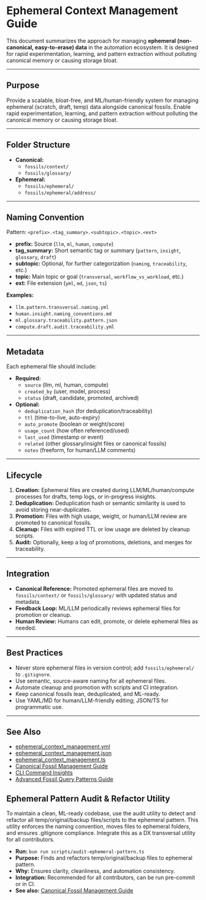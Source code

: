 # Ephemeral Context Management Guide

This document summarizes the approach for managing **ephemeral (non-canonical, easy-to-erase) data** in the automation ecosystem. It is designed for rapid experimentation, learning, and pattern extraction without polluting canonical memory or causing storage bloat.

---

## Purpose

Provide a scalable, bloat-free, and ML/human-friendly system for managing ephemeral (scratch, draft, temp) data alongside canonical fossils. Enable rapid experimentation, learning, and pattern extraction without polluting the canonical memory or causing storage bloat.

---

## Folder Structure

- **Canonical:**
  - `fossils/context/`
  - `fossils/glossary/`
- **Ephemeral:**
  - `fossils/ephemeral/`
  - `fossils/ephemeral/address/`

---

## Naming Convention

Pattern: `<prefix>.<tag_summary>.<subtopic>.<topic>.<ext>`

- **prefix:** Source (`llm`, `ml`, `human`, `compute`)
- **tag_summary:** Short semantic tag or summary (`pattern`, `insight`, `glossary`, `draft`)
- **subtopic:** Optional, for further categorization (`naming`, `traceability`, etc.)
- **topic:** Main topic or goal (`transversal`, `workflow_vs_workload`, etc.)
- **ext:** File extension (`yml`, `md`, `json`, `ts`)

**Examples:**
- `llm.pattern.transversal.naming.yml`
- `human.insight.naming_conventions.md`
- `ml.glossary.traceability.pattern.json`
- `compute.draft.audit.traceability.yml`

---

## Metadata

Each ephemeral file should include:
- **Required:**
  - `source` (llm, ml, human, compute)
  - `created_by` (user, model, process)
  - `status` (draft, candidate, promoted, archived)
- **Optional:**
  - `deduplication_hash` (for deduplication/traceability)
  - `ttl` (time-to-live, auto-expiry)
  - `auto_promote` (boolean or weight/score)
  - `usage_count` (how often referenced/used)
  - `last_used` (timestamp or event)
  - `related` (other glossary/insight files or canonical fossils)
  - `notes` (freeform, for human/LLM comments)

---

## Lifecycle

1. **Creation:** Ephemeral files are created during LLM/ML/human/compute processes for drafts, temp logs, or in-progress insights.
2. **Deduplication:** Deduplication hash or semantic similarity is used to avoid storing near-duplicates.
3. **Promotion:** Files with high usage, weight, or human/LLM review are promoted to canonical fossils.
4. **Cleanup:** Files with expired TTL or low usage are deleted by cleanup scripts.
5. **Audit:** Optionally, keep a log of promotions, deletions, and merges for traceability.

---

## Integration

- **Canonical Reference:** Promoted ephemeral files are moved to `fossils/context/` or `fossils/glossary/` with updated status and metadata.
- **Feedback Loop:** ML/LLM periodically reviews ephemeral files for promotion or cleanup.
- **Human Review:** Humans can edit, promote, or delete ephemeral files as needed.

---

## Best Practices

- Never store ephemeral files in version control; add `fossils/ephemeral/` to `.gitignore`.
- Use semantic, source-aware naming for all ephemeral files.
- Automate cleanup and promotion with scripts and CI integration.
- Keep canonical fossils lean, deduplicated, and ML-ready.
- Use YAML/MD for human/LLM-friendly editing; JSON/TS for programmatic use.

---

## See Also

- [ephemeral_context_management.yml](./ephemeral_context_management.yml)
- [ephemeral_context_management.json](./ephemeral_context_management.json)
- [ephemeral_context_management.ts](./ephemeral_context_management.ts)
- [Canonical Fossil Management Guide](../CANONICAL_FOSSIL_MANAGEMENT_GUIDE.md)
- [CLI Command Insights](../CLI_COMMAND_INSIGHTS.md)
- [Advanced Fossil Query Patterns Guide](../ADVANCED_FOSSIL_QUERY_PATTERNS_GUIDE.md)

## Ephemeral Pattern Audit & Refactor Utility

To maintain a clean, ML-ready codebase, use the audit utility to detect and refactor all temp/original/backup files/scripts to the ephemeral pattern. This utility enforces the naming convention, moves files to ephemeral folders, and ensures .gitignore compliance. Integrate this as a DX transversal utility for all contributors.

- **Run:** `bun run scripts/audit-ephemeral-pattern.ts`
- **Purpose:** Finds and refactors temp/original/backup files to ephemeral pattern.
- **Why:** Ensures clarity, cleanliness, and automation consistency.
- **Integration:** Recommended for all contributors, can be run pre-commit or in CI.
- **See also:** [Canonical Fossil Management Guide](../../CANONICAL_FOSSIL_MANAGEMENT_GUIDE.md) 
